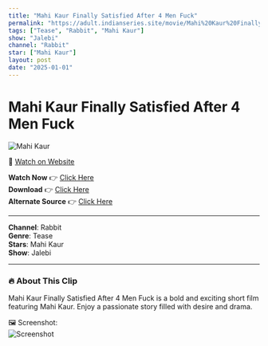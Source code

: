 ```yaml
---
title: "Mahi Kaur Finally Satisfied After 4 Men Fuck"
permalink: "https://adult.indianseries.site/movie/Mahi%20Kaur%20Finally%20Satisfied%20After%204%20Men%20Fuck"
tags: ["Tease", "Rabbit", "Mahi Kaur"]
show: "Jalebi"
channel: "Rabbit"
star: ["Mahi Kaur"]
layout: post
date: "2025-01-01"
---
```


# Mahi Kaur Finally Satisfied After 4 Men Fuck

![Mahi Kaur](https://shorts.desisins.com/wp-content/uploads/2024/07/Mahi-Kaur-DesiSins.com_.jpg)

🔗 [Watch on Website](https://adult.indianseries.site/movie/Mahi%20Kaur%20Finally%20Satisfied%20After%204%20Men%20Fuck)

**Watch Now** 👉 [Click Here](https://adult.indianseries.site/movie/Mahi%20Kaur%20Finally%20Satisfied%20After%204%20Men%20Fuck)  
**Download** 👉 [Click Here](https://adult.indianseries.site/movie/Mahi%20Kaur%20Finally%20Satisfied%20After%204%20Men%20Fuck)  
**Alternate Source** 👉 [Click Here](https://adult.indianseries.site/movie/Mahi%20Kaur%20Finally%20Satisfied%20After%204%20Men%20Fuck)

---

**Channel**: Rabbit  
**Genre**: Tease  
**Stars**: Mahi Kaur  
**Show**: Jalebi

---

### 🔥 About This Clip

Mahi Kaur Finally Satisfied After 4 Men Fuck is a bold and exciting short film featuring Mahi Kaur. Enjoy a passionate story filled with desire and drama.
 
🖼️ Screenshot:  
![Screenshot](https://shorts.desisins.com/wp-content/uploads/2024/07/Mahi-Kaur-DesiSins.com_.jpg)
